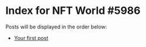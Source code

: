 # Index for NFT World #5986
Posts will be displayed in the order below:

- [Your first post](./001-first.md)

